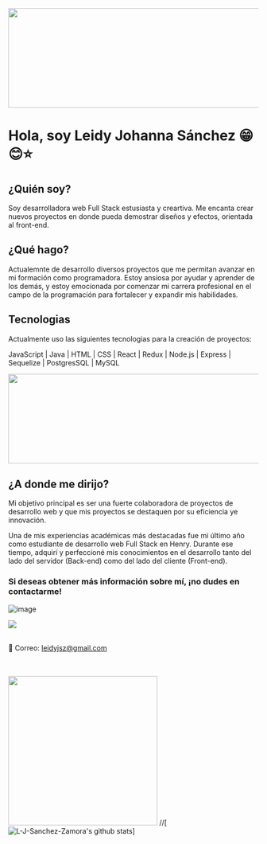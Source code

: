 
<div id="header" aling="center"> 
  <img  src="https://github.com/L-J-Sanchez-Zamora/L-J-Sanchez-Zamora/assets/124950194/406a50f4-5f5c-44bc-9204-517bfc91cff8" width="900" height="200"/>

<h1 >Hola, soy Leidy Johanna Sánchez 😁😊⭐</h1>

<h2>¿Quién soy?</h2>

Soy desarrolladora web Full Stack estusiasta y creartiva. Me encanta crear nuevos proyectos en donde pueda demostrar diseños y efectos, orientada al front-end.  

</div>

<h2>¿Qué hago?</h2>

Actualemnte de desarrollo diversos proyectos que me permitan avanzar en mi formación como programadora.
Estoy ansiosa por ayudar y aprender de los demás, y estoy emocionada por comenzar mi carrera profesional en el campo de la programación para fortalecer y expandir mis habilidades.

<h2>Tecnologias</h2>

Actualmente uso las siguientes tecnologias para  la creación de proyectos:

JavaScript | Java | HTML | CSS | React | Redux | Node.js | Express | Sequelize | PostgresSQL | MySQL 


  
 <img  src="https://user-images.githubusercontent.com/124950194/249576026-f2385a75-2e56-474c-a84c-81b480aff9e3.JPG" width="900" height="180"/>

<h2>¿A donde me dirijo?</h2>

Mi objetivo principal es ser una fuerte colaboradora de proyectos de desarrollo web y que  mis proyectos se destaquen por su eficiencia ye innovación. 

Una de mis experiencias académicas más destacadas fue mi último año como estudiante de desarrollo web Full Stack en Henry. Durante ese tiempo, adquirí y perfeccioné mis conocimientos en el desarrollo tanto del lado del servidor (Back-end) como del lado del cliente (Front-end).

<h3>Si deseas obtener más información sobre mí, ¡no dudes en contactarme!</h3>

![image](https://github.com/L-J-Sanchez-Zamora/L-J-Sanchez-Zamora/assets/124950194/8cef9cca-b06c-4819-93a5-0c0b3992e5e2)

<a target="_black" href="https://www.linkedin.com/in/leidy-johanna-s%C3%A1nchez-zamora-9370731a3?"/><img src=/></a><br><br>

📧 Correo: leidyjsz@gmail.com

 <br><br><img src="https://media.tenor.com/8tr_CU6730MAAAAC/web-dev-website-development.gif" width="300" aling="center" />
 
//[![L-J-Sanchez-Zamora's github stats](https://github-readme-stats.vercel.app/api?username=L-J-Sanchez-Zamora)]
